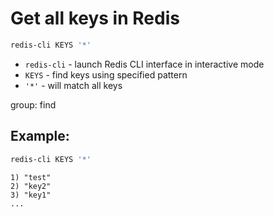 # Get all keys in Redis

```bash
redis-cli KEYS '*'
```

- `redis-cli` - launch Redis CLI interface in interactive mode
- `KEYS` - find keys using specified pattern
- `'*'` - will match all keys

group: find

## Example: 
```bash
redis-cli KEYS '*'
```
```
1) "test"
2) "key2"
3) "key1"
...
```

